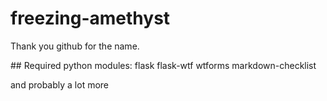 # freezing-amethyst
Thank you github for the name.

## Required python modules:
flask flask-wtf wtforms markdown-checklist 

and probably a lot more
